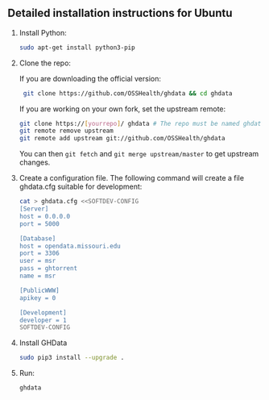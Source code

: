 ## Detailed installation instructions for Ubuntu

  1. Install Python:

      ```bash
      sudo apt-get install python3-pip
      ```

  2. Clone the repo:

     If you are downloading the official version:

     ```bash
      git clone https://github.com/OSSHealth/ghdata && cd ghdata
      ```

     If you are working on your own fork, set the upstream remote:

     ```bash
     git clone https://[yourrepo]/ ghdata # The repo must be named ghdata to serve local files
     git remote remove upstream
     git remote add upstream git://github.com/OSSHealth/ghdata
     ```

     You can then `git fetch` and `git merge upstream/master` to get upstream changes.

  
  3. Create a configuration file. The following command will create
     a file ghdata.cfg suitable for development:

      ```bash
      cat > ghdata.cfg <<SOFTDEV-CONFIG
      [Server]
      host = 0.0.0.0
      port = 5000

      [Database]
      host = opendata.missouri.edu
      port = 3306
      user = msr
      pass = ghtorrent
      name = msr

      [PublicWWW]
      apikey = 0

      [Development]
      developer = 1
      SOFTDEV-CONFIG
      ```

  4. Install GHData

      ```bash
      sudo pip3 install --upgrade .
      ```

  4. Run:

      ```bash
      ghdata
      ```
